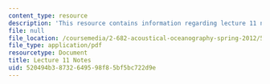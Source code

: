 ```yaml
---
content_type: resource
description: 'This resource contains information regarding lecture 11 notes. '
file: null
file_location: /coursemedia/2-682-acoustical-oceanography-spring-2012/520494b38732649598f85bf5bc722d9e_MIT2_682S12_lec11.pdf
file_type: application/pdf
resourcetype: Document
title: Lecture 11 Notes
uid: 520494b3-8732-6495-98f8-5bf5bc722d9e
---
```


